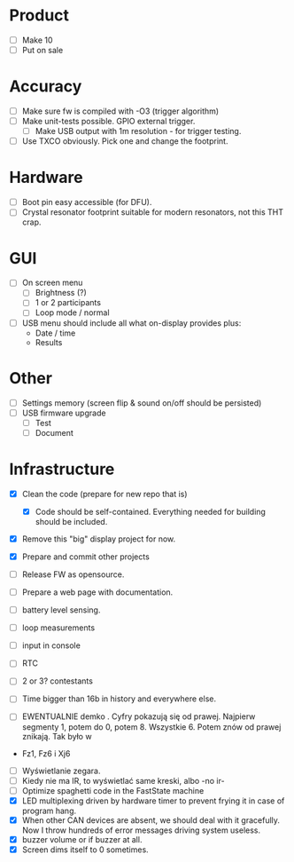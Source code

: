 # Product
* [ ] Make 10
* [ ] Put on sale

# Accuracy
* [ ] Make sure fw is compiled with -O3 (trigger algorithm)
* [ ] Make unit-tests possible. GPIO external trigger.
  * [ ] Make USB output with 1m resolution - for trigger testing.
* [ ] Use TXCO obviously. Pick one and change the footprint.

# Hardware
* [ ] Boot pin easy accessible (for DFU).
* [ ] Crystal resonator footprint suitable for modern resonators, not this THT crap.

# GUI 
* [ ] On screen menu
  * [ ] Brightness (?)
  * [ ] 1 or 2 participants
  * [ ] Loop mode / normal
* [ ] USB menu should include all what on-display provides plus:
  * Date / time
  * Results

# Other
* [ ] Settings memory (screen flip & sound on/off should be persisted)
* [ ] USB firmware upgrade
  * [ ] Test
  * [ ] Document

# Infrastructure
* [x] Clean the code (prepare for new repo that is)
  * [x] Code should be self-contained. Everything needed for building should be included.
* [x] Remove this "big" display project for now.
* [x] Prepare and commit other projects
* [ ] Release FW as opensource.
* [ ] Prepare a web page with documentation.

 * [ ] battery level sensing.
 * [ ] loop measurements
 * [ ] input in console
 * [ ] RTC
 * [ ] 2 or 3? contestants
 * [ ] Time bigger than 16b in history and everywhere else.
 * [ ] EWENTUALNIE demko . Cyfry pokazują się od prawej. Najpierw segmenty 1, potem do 0, potem 8. Wszystkie 6. Potem znów od prawej znikają. Tak było w
 * Fz1, Fz6 i Xj6
 * [ ] Wyświetlanie zegara.
 * [ ] Kiedy nie ma IR, to wyświetlać same kreski, albo -no ir-
 * [ ] Optimize spaghetti code in the FastState machine
 * [x] LED multiplexing driven by hardware timer to prevent frying it in case of program hang.
 * [x] When other CAN devices are absent, we should deal with it gracefully. Now I throw hundreds of error messages driving system useless.
 * [x] buzzer volume or if buzzer at all.
 * [x] Screen dims itself to 0 sometimes.